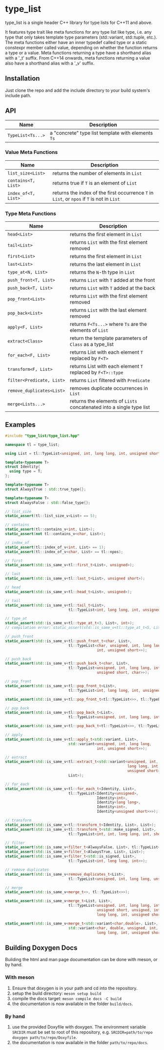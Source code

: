 # type_list

type_list is a single header C++ library for type lists for C++11 and above.

It features type trait like meta functions for any type list like type, i.e.
any type that only takes template type parameters (std::variant, std::tuple,
etc.). The meta functions either have an inner typedef called type or a static
constexpr member called value, depending on whether the function returns a type
or a value. Meta functions returning a type have a shorthand alias with a '_t'
suffix. From C++14 onwards, meta functions returning a value also have a
shorthand alias with a  '_v' suffix.

## Installation

Just clone the repo and add the include directory to your build
system's include path.

## API

Name            | Description
--------------- | ---------------------------------------------------
``TypeList<Ts...>`` | a "concrete" type list template with elements ``Ts``

### Value Meta Functions

Name                  | Description
--------------------- | ----------------------------------------------------------------------------
``list_size<List>``   | returns the number of elements in ``List``
``contains<T, List>`` | returns true if ``T`` is an element of ``List``
``index_of<T, List>`` | returns the index of the first occurrence ``T`` in ``List``, or ``npos`` if ``T`` is not in ``List``

### Type Meta Functions

Name                     | Description
------------------------ | ----------------------------------------------------------------------
``head<List>``               | returns the first element in ``List``
``tail<List>``               | returns ``List`` with the first element removed
``first<List>``              | returns the first element in ``List``
``last<List>``               | returns the last element in ``List``
``type_at<N, List>``         | returns the ``N``-th type in ``List``
``push_front<T, List>``      | returns ``List`` with ``T`` added at the front
``push_back<T, List>``       | returns ``List`` with ``T`` added at the back
``pop_front<List>``          | returns ``List`` with the first element removed
``pop_back<List>``           | returns ``List`` with the last element removed
``apply<F, List>``           | returns ``F<Ts...>`` where ``Ts`` are the elements of ``List``
``extract<Class>``           | return the template parameters of ``Class`` as a type_list
``for_each<F, List>``        | returns List with each element ``T`` replaced by ``F<T>``
``transform<F, List>``       | returns List with each element ``T`` replaced by ``F<T>::type``
``filter<Predicate, List>``  | returns ``List`` filtered with ``Predicate``
``remove_duplicates<List>``  | removes duplicate occurrences in ``List``
``merge<Lists...>``          | returns the elements of ``Lists`` concatenated into a single type list

## Examples

```cpp
#include "type_list/type_list.hpp"

namespace tl = type_list;

using List = tl::TypeList<unsigned, int, long long, int, unsigned short>;

template<typename T>
struct Identity{
  using type = T;
};

template<typename T>
struct AlwaysTrue : std::true_type{};

template<typename T>
struct AlwaysFalse : std::false_type{};

// list_size
static_assert(tl::list_size_v<List> == 5);

// contains
static_assert(tl::contains_v<int, List>);
static_assert(not tl::contains_v<char, List>);

// index_of
static_assert(tl::index_of_v<int, List> == 1);
static_assert(tl::index_of_v<char, List> == tl::npos);

// first
static_assert(std::is_same_v<tl::first_t<List>, unsigned>);

// last
static_assert(std::is_same_v<tl::last_t<List>, unsigned short>);

// head
static_assert(std::is_same_v<tl::head_t<List>, unsigned>);

// tail
static_assert(std::is_same_v<tl::tail_t<List>,
                             tl::TypeList<int, long long, int, unsigned short>>);

// type_at
static_assert(std::is_same_v<tl::type_at_t<3, List>, int>);
// compilation error: static_assert(std::is_same_v<tl::type_at_t<5, List>, int>);

// push_front
static_assert(std::is_same_v<tl::push_front_t<char, List>,
                             tl::TypeList<char, unsigned, int, long long,
                                          int, unsigned short>>);

// push_back
static_assert(std::is_same_v<tl::push_back_t<char, List>,
                             tl::TypeList<unsigned, int, long long, int, 
                                          unsigned short, char>>);

// pop_front
static_assert(std::is_same_v<tl::pop_front_t<List>,
                             tl::TypeList<int, long long, int, unsigned short>>);

static_assert(std::is_same_v<tl::pop_front_t<tl::TypeList<>>, tl::TypeList<>>);

// pop_back
static_assert(std::is_same_v<tl::pop_back_t<List>,
                             tl::TypeList<unsigned, int, long long, int>>);

static_assert(std::is_same_v<tl::pop_back_t<tl::TypeList<>>, tl::TypeList<>>);

// apply
static_assert(std::is_same_v<tl::apply_t<std::variant, List>, 
                             std::variant<unsigned, int, long long,
                                          int, unsigned short>>);

// extract
static_assert(std::is_same_v<tl::extract_t<std::variant<unsigned, int,
                                                        long long, int,
                                                        unsigned short>>,
                             List>);

// for_each
static_assert(std::is_same_v<tl::for_each_t<Identity, List>, 
                             tl::TypeList<Identity<unsigned>, 
                                          Identity<int>, 
                                          Identity<long long>, 
                                          Identity<int>, 
                                          Identity<unsigned short>>>);

// transform
static_assert(std::is_same_v<tl::transform_t<Identity, List>, List>);
static_assert(std::is_same_v<tl::transform_t<std::make_signed, List>,
                             tl::TypeList<int, int, long long, int, short>>);

// filter
static_assert(std::is_same_v<filter_t<AlwaysFalse, List>, tl::TypeList<>>);
static_assert(std::is_same_v<filter_t<AlwaysTrue, List>, List>);
static_assert(std::is_same_v<filter_t<std::is_signed, List>,
                             tl::TypeList<int, long long, int>>);

// remove duplicates
static_assert(std::is_same_v<remove_duplicates_t<List>, 
                             tl::TypeList<unsigned, int, long long, unsigned short>>);

// merge
static_assert(std::is_same_v<merge_t<>, tl::TypeList<>>);

static_assert(std::is_same_v<merge_t<List, List>, 
                             tl::TypeList<unsigned, int, long long, int, 
                                          unsigned short, unsigned, int, 
                                          long long, int, unsigned short>>);

static_assert(std::is_same_v<merge_t<std::variant<char,double>, List>, 
                             std::variant<char, double, unsigned, int, 
                                          long long, int, unsigned short>>);
```

## Building Doxygen Docs

Building the html and man page documentation can be done with meson, or by hand.

### With meson

1. Ensure that doxygen is in your path and cd into the repository.
2. setup the build directory: ``meson setup build``
3. compile the docs target: ``meson compile docs -C build``
4. the documentation is now available in the folder ``build/docs``.

### By hand

1. use the provided Doxyfile with doxygen. The environment variable ``SRCDIR`` must
be set to root of this repository,
e.g. ``SRCDIR=path/to/repo doxygen path/to/repo/Doxyfile``.
4. the documentation is now available in the folder ``path/to/repo/docs``.
